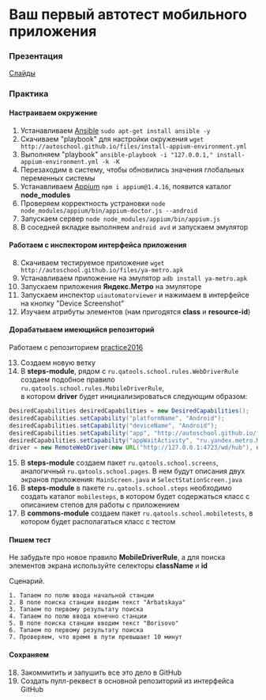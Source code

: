 # Ваш первый автотест мобильного приложения

### Презентация

 [Слайды](https://speakerdeck.com/d0lfin/avtomatizatsiia-tiestirovaniia-mobil-nykh-prilozhienii)

### Практика

#### Настраиваем окружение

1. Устанавливаем [Ansible](https://www.ansible.com) `sudo apt-get install ansible -y`
2. Скачиваем "playbook" для настройки окружения `wget http://autoschool.github.io/files/install-appium-environment.yml`
3. Выполняем "playbook" `ansible-playbook -i "127.0.0.1," install-appium-environment.yml -k -K`
4. Перезаходим в систему, чтобы обновились значения глобальных переменных системы
5. Устанавливаем [Appium](http://appium.io/) `npm i appium@1.4.16`, появится каталог **node_modules**
6. Проверяем корректность устрановки `node node_modules/appium/bin/appium-doctor.js --android`
6. Запускаем сервер `node node_modules/appium/bin/appium.js`
7. В соседней вкладке выполняем `android avd` и запускаем эмулятор

#### Работаем с инспектором интерфейса приложения

8. Скачиваем тестируемое приложение `wget http://autoschool.github.io/files/ya-metro.apk`
9. Устанавливаем приложение на эмулятор `adb install ya-metro.apk`
10. Запускаем приложения **Яндекс.Метро** на эмуляторе
11. Запускаем инспектор `uiautomatorviewer` и нажимаем в интерфейсе на кнопку "Device Screenshot"
12. Изучаем атрибуты элементов (нам пригодятся **class** и **resource-id**)

#### Дорабатываем имеющийся репозиторий

Работаем с репозиторием [practice2016](https://github.com/autoschool/practice2016/)

13. Создаем новую ветку
14. В **steps-module**, рядом с `ru.qatools.school.rules.WebDriverRule` создаем подобное правило `ru.qatools.school.rules.MobileDriverRule`,  
    в котором **driver** будет инициализироваться следующим образом:  
```java
DesiredCapabilities desiredCapabilities = new DesiredCapabilities();
desiredCapabilities.setCapability("platformName", "Android");
desiredCapabilities.setCapability("deviceName", "Android");
desiredCapabilities.setCapability("app", "http://autoschool.github.io/files/ya-metro.apk");
desiredCapabilities.setCapability("appWaitActivity", "ru.yandex.metro.MainActivity");
driver = new RemoteWebDriver(new URL("http://127.0.0.1:4723/wd/hub"), desiredCapabilities);
```

15. В **steps-module** cоздаем пакет `ru.qatools.school.screens`, аналогичный `ru.qatools.school.pages`. В нем будут описания двух экранов 
    приложения: `MainScreen.java` и `SelectStationScreen.java`
16. В **steps-module** в пакете `ru.qatools.school.steps` необходимо создать каталог `mobilesteps`, в котором будет содержаться класс 
    с описанием степов для работы с приложением
17. В **commons-module** создаем пакет `ru.qatools.school.mobiletests`, в котором будет располагаться класс с тестом

#### Пишем тест

Не забудьте про новое правило **MobileDriverRule**, а для поиска элементов экрана используйте селекторы **className** и **id**

Сценарий.

    1. Тапаем по полю ввода начальной станции
    2. В поле поиска станции вводим текст "Arbatskaya"
    3. Тапаем по первому результату поиска
    4. Тапаем по полю ввода конечно станции
    5. В поле поиска станции вводим текст "Borisovo"
    6. Тапаем по первому результату поиска
    7. Проверяем, что время в пути превышает 10 минут
    
#### Сохраняем

18. Закоммитить и запушить все это дело в GitHub
19. Создать пулл-реквест в основной репозиторий из интерфейса GitHub